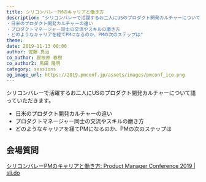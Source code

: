 ```yaml
---
title: シリコンバレーPMのキャリアと働き方
description: "シリコンバレーで活躍するお二人にUSのプロダクト開発カルチャーについて語っていただきます。
・日米のプロダクト開発カルチャーの違い
・プロダクトマネージャー同士の交流やスキルの磨き方
・どのようなキャリアを経てPMになるのか、PMの次のステップは"
theme:
date: 2019-11-13 00:00
author: 佐藤 真治
co_author: 曽根原 春樹
co_author2: 馬田 隆明
category: sessions
og_image_url: https://2019.pmconf.jp/assets/images/pmconf_ico.png
---
```


シリコンバレーで活躍するお二人にUSのプロダクト開発カルチャーについて語っていただきます。  

- 日米のプロダクト開発カルチャーの違い
- プロダクトマネージャー同士の交流やスキルの磨き方
- どのようなキャリアを経てPMになるのか、PMの次のステップは

## 会場質問
[シリコンバレーPMのキャリアと働き方: Product Manager Conference 2019 | sli.do](https://app.sli.do/event/rreviggh/live/questions)
